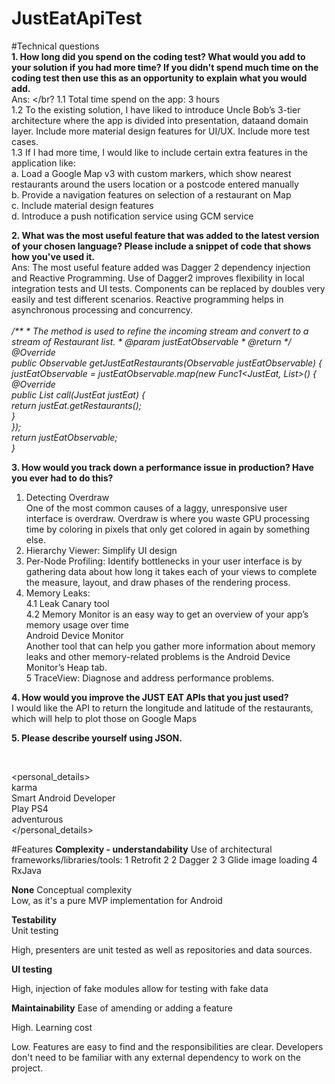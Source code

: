 # JustEatApiTest

#Technical questions </br>
<b>1.	How long did you spend on the coding test? What would you add to your solution if you had more time? If you didn't spend much time on the coding test then use this as an opportunity to explain what you would add.</b></br>
Ans: </br?
1.1	Total time spend on the app: 3 hours</br>
1.2	To the existing solution, I have liked to introduce Uncle Bob’s 3-tier architecture where the app is divided into presentation, dataand domain layer. Include more material design features for UI/UX. Include more test cases.</br>
1.3 If I had more time, I would like to include certain extra features in the application like:</br>
a. Load a Google Map v3 with custom markers, which show nearest restaurants around the users location or a postcode entered manually</br>
b. Provide a navigation features on selection of a restaurant on Map</br>
c. Include material design features</br>
d. Introduce a push notification service using GCM service</br>

<b>2.	What was the most useful feature that was added to the latest version of your chosen language? Please include a snippet of code that shows how you've used it.</b></br>
Ans: The most useful feature added was Dagger 2 dependency injection and Reactive Programming. Use of Dagger2 improves flexibility in local integration tests and UI tests. Components can be replaced by doubles very easily and test different scenarios. Reactive programming helps in asynchronous processing and concurrency. </br>
  <i>  
/**
     * The method is used to refine the incoming stream and convert to a stream of Restaurant list.
     * @param justEatObservable
     * @return
     */</br>
    @Override</br>
    public Observable getJustEatRestaurants(Observable justEatObservable) {</br>
        justEatObservable = justEatObservable.map(new Func1<JustEat, List<Restaurant>>() {</br>
            @Override</br>
            public List<Restaurant> call(JustEat justEat) {</br>
                return justEat.getRestaurants();</br>
            }</br>
        });</br>
        return justEatObservable;</br>
    }</i>  </br>

<b>3. How would you track down a performance issue in production? Have you ever had to do this?</b></br>
1. Detecting Overdraw</br>
 One of the most common causes of a laggy, unresponsive user interface is overdraw. Overdraw is where you waste GPU processing time by coloring in pixels that only get colored in again by something else.</br>
2. Hierarchy Viewer: Simplify UI design</br>
3. Per-Node Profiling: Identify bottlenecks in your user interface is by gathering data about how long it takes each of your views to complete the measure, layout, and draw phases of the rendering process.</br>
4. Memory Leaks:</br>
 4.1 Leak Canary tool</br>
4.2 Memory Monitor is an easy way to get an overview of your app’s memory usage over time</br>
Android Device Monitor</br>
Another tool that can help you gather more information about memory leaks and other memory-related problems is the Android Device Monitor’s Heap tab.</br>
5 TraceView: Diagnose and address performance problems.</br>

<b>4. How would you improve the JUST EAT APIs that you just used?</b></br>
I would like the API to return the longitude and latitude of the restaurants, which will help to plot those on Google Maps </br>

<b>5.	Please describe yourself using JSON.</b></br>
<?xml version="1.0" encoding="utf-8"?></br>
<personal_details></br>
<name>karma</name></br>
<profession>Smart Android Developer</profession></br>
<hobby>Play PS4</hobby></br>
<personality>adventurous</personality></br>
</personal_details></br>


#Features
<b>Complexity - understandability</b>
Use of architectural frameworks/libraries/tools:
1 Retrofit 2
2 Dagger 2
3 Glide image loading 
4 RxJava

<b>None</b>
Conceptual complexity </br>
Low, as it's a pure MVP implementation for Android</br>

<b>Testability</b></br>
Unit testing

High, presenters are unit tested as well as repositories and data sources.

<b>UI testing</b></br>

High, injection of fake modules allow for testing with fake data


<b>Maintainability</b>
Ease of amending or adding a feature

High.
Learning cost

Low. Features are easy to find and the responsibilities are clear. Developers don't need to be familiar with any external dependency to work on the project.
